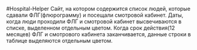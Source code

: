 #Hospital-Helper
Сайт, на котором содержится список людей, которые сдавали ФЛГ(флюрограмму) и посещали смотровой кабинет.
Даты, когда люди проходили ФЛГ и смотровой кабинет высвечиваются в списке, выделенном отдельным цветом.
Когда срок действия(12 месяцев) ФЛГ и смотрового кабинета заканчивается, данные строки в таблице выделяются отдельным цветом.